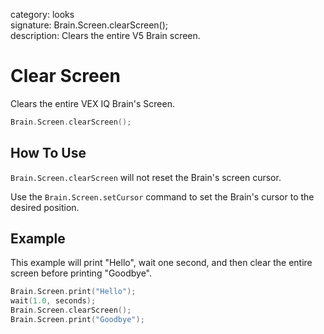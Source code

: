 category: looks  
signature: Brain.Screen.clearScreen();  
description: Clears the entire V5 Brain screen.  

# Clear Screen

Clears the entire VEX IQ Brain's Screen.

```cpp
Brain.Screen.clearScreen();
```

## How To Use

`Brain.Screen.clearScreen` will not reset the Brain's screen cursor. 

Use the `Brain.Screen.setCursor` command to set the Brain's cursor to the desired position.

## Example

This example will print "Hello", wait one second, and then clear the entire screen before printing "Goodbye".

```cpp
Brain.Screen.print("Hello");
wait(1.0, seconds);
Brain.Screen.clearScreen();
Brain.Screen.print("Goodbye");
```

<advanced>
</advanced>